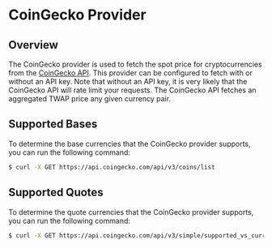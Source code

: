# CoinGecko Provider

## Overview

The CoinGecko provider is used to fetch the spot price for cryptocurrencies from the [CoinGecko API](https://www.coingecko.com/en/api). This provider can be configured to fetch with or without an API key. Note that without an API key, it is very likely that the CoinGecko API will rate limit your requests. The CoinGecko API fetches an aggregated TWAP price any given currency pair.

## Supported Bases

To determine the base currencies that the CoinGecko provider supports, you can run the following command:

```bash
$ curl -X GET https://api.coingecko.com/api/v3/coins/list
```

## Supported Quotes

To determine the quote currencies that the CoinGecko provider supports, you can run the following command:

```bash
$ curl -X GET https://api.coingecko.com/api/v3/simple/supported_vs_currencies
```

